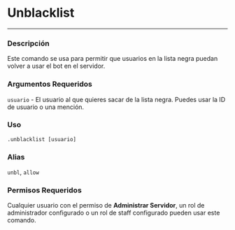 # Unblacklist
---
### Descripción
Este comando se usa para permitir que usuarios en la lista negra puedan volver a usar el bot en el servidor.
### Argumentos Requeridos
`usuario` - El usuario al que quieres sacar de la lista negra. Puedes usar la ID de usuario o una mención.
### Uso
```
.unblacklist [usuario]
```
### Alias
`unbl`, `allow`
### Permisos Requeridos
Cualquier usuario con el permiso de **Administrar Servidor**, un rol de administrador configurado o un rol de staff configurado pueden usar este comando.
